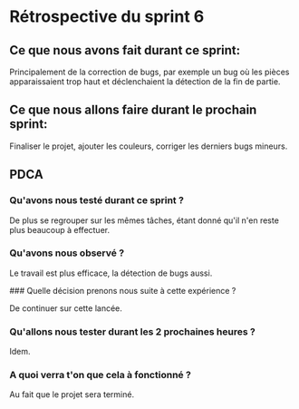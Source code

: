 # Rétrospective du sprint 6

## Ce que nous avons fait durant ce sprint:

Principalement de la correction de bugs, par exemple un bug où les pièces apparaissaient trop haut et déclenchaient la détection de la fin de partie.

## Ce que nous allons faire durant le prochain sprint:

Finaliser le projet, ajouter les couleurs, corriger les derniers bugs mineurs.

## PDCA
### Qu'avons nous testé durant ce sprint ?

De plus se regrouper sur les mêmes tâches, étant donné qu'il n'en reste plus beaucoup à effectuer.

### Qu'avons nous observé ?

Le travail est plus efficace, la détection de bugs aussi.

### Quelle décision prenons nous suite à cette expérience ?

De continuer sur cette lancée.

### Qu'allons nous tester durant les 2 prochaines heures ?

Idem.

### A quoi verra t'on que cela à fonctionné ?

Au fait que le projet sera terminé.






